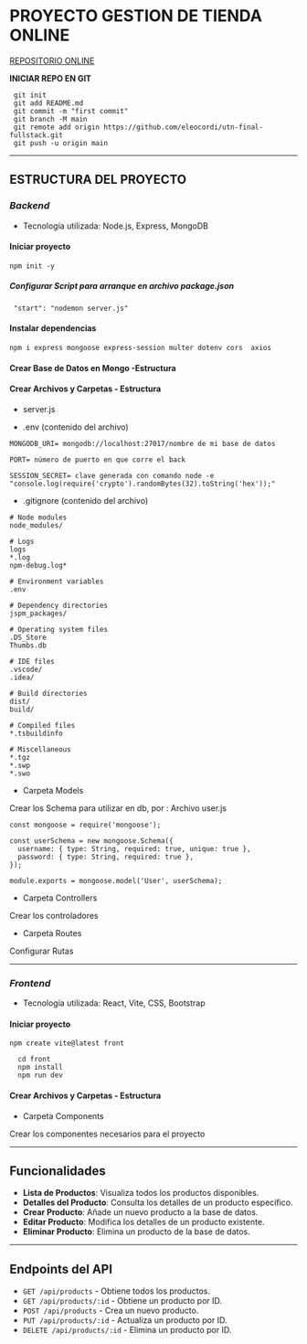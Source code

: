 # **PROYECTO GESTION DE TIENDA ONLINE**

[REPOSITORIO ONLINE](https://github.com/eleocordi/utn-final-fullstack.git)

**INICIAR REPO EN GIT**
```
 git init
 git add README.md
 git commit -m "first commit"
 git branch -M main
 git remote add origin https://github.com/eleocordi/utn-final-fullstack.git
 git push -u origin main
```
---
## **ESTRUCTURA DEL PROYECTO**

### _Backend_
- Tecnología utilizada: Node.js, Express, MongoDB
#### Iniciar proyecto
```cd back
npm init -y
``` 
##### Configurar Script para arranque en archivo package.json
```
 "start": "nodemon server.js"
```
#### Instalar dependencias
```
npm i express mongoose express-session multer dotenv cors  axios
```
#### Crear Base de Datos en Mongo -Estructura

#### Crear Archivos y Carpetas - Estructura
- server.js

 - .env (contenido del archivo)

```
MONGODB_URI= mongodb://localhost:27017/nombre de mi base de datos

PORT= número de puerto en que corre el back

SESSION_SECRET= clave generada con comando node -e "console.log(require('crypto').randomBytes(32).toString('hex'));"

```
- .gitignore (contenido del archivo)

```
# Node modules
node_modules/

# Logs
logs
*.log
npm-debug.log*

# Environment variables
.env

# Dependency directories
jspm_packages/

# Operating system files
.DS_Store
Thumbs.db

# IDE files
.vscode/
.idea/

# Build directories
dist/
build/

# Compiled files
*.tsbuildinfo

# Miscellaneous
*.tgz
*.swp
*.swo
```

- Carpeta Models

Crear los Schema para utilizar en db,
por : Archivo user.js 
```
const mongoose = require('mongoose');

const userSchema = new mongoose.Schema({
  username: { type: String, required: true, unique: true },
  password: { type: String, required: true },
});

module.exports = mongoose.model('User', userSchema); 
```

- Carpeta Controllers 

Crear los controladores 

- Carpeta Routes

Configurar Rutas 

---

### _Frontend_
- Tecnología utilizada: React,  Vite, CSS, Bootstrap  
#### Iniciar proyecto
```
npm create vite@latest front

  cd front
  npm install
  npm run dev
```
 #### Crear Archivos y Carpetas - Estructura
  - Carpeta Components

  Crear los componentes necesarios para el proyecto
  
---
  ## Funcionalidades

- **Lista de Productos**: Visualiza todos los productos disponibles.
- **Detalles del Producto**: Consulta los detalles de un producto específico.
- **Crear Producto**: Añade un nuevo producto a la base de datos.
- **Editar Producto**: Modifica los detalles de un producto existente.
- **Eliminar Producto**: Elimina un producto de la base de datos.
---

## Endpoints del API

- `GET /api/products` - Obtiene todos los productos.
- `GET /api/products/:id` - Obtiene un producto por ID.
- `POST /api/products` - Crea un nuevo producto.
- `PUT /api/products/:id` - Actualiza un producto por ID.
- `DELETE /api/products/:id` - Elimina un producto por ID.


  